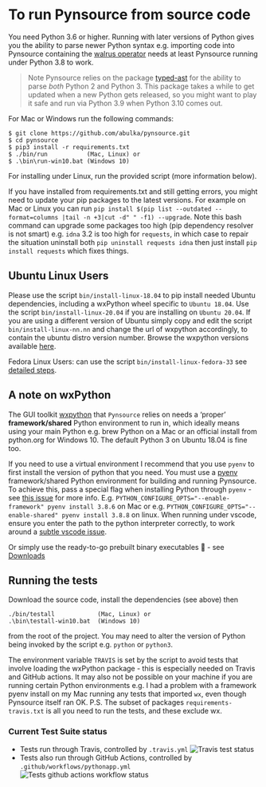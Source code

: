 # To run Pynsource from source code

You need Python 3.6 or higher. Running with later versions of Python gives you the ability to parse newer Python syntax e.g. importing code into Pynsource containing the [walrus operator](https://realpython.com/lessons/assignment-expressions/) needs at least Pynsource running under Python 3.8 to work. 

> Note Pynsource relies on the package [typed-ast](https://pypi.org/project/typed-ast/) for the ability to parse *both* Python 2 and Python 3. This package takes a while to get updated when a new Python gets released, so you might want to play it safe and run via Python 3.9 when Python 3.10 comes out.

For Mac or Windows run the following commands:

    $ git clone https://github.com/abulka/pynsource.git
    $ cd pynsource
    $ pip3 install -r requirements.txt
    $ ./bin/run           (Mac, Linux) or
    $ .\bin\run-win10.bat (Windows 10)

For installing under Linux, run the provided script (more information below).

If you have installed from requirements.txt and still getting errors, you might need to update your pip packages to the latest versions. For example on Mac or Linux you can run `pip install $(pip list --outdated --format=columns |tail -n +3|cut -d" " -f1) --upgrade`. Note this bash command can upgrade some packages too high (pip dependency resolver is not smart) e.g. `idna` 3.2 is too high for `requests`, in which case to repair the situation uninstall both `pip uninstall requests idna` then just install `pip install requests` which fixes things.

## Ubuntu Linux Users

Please use the script `bin/install-linux-18.04` to pip install needed Ubuntu dependencies, including a wxPython wheel specific to `Ubuntu 18.04`. Use the script `bin/install-linux-20.04` if you are installing on `Ubuntu 20.04`.  If you are using a different version of Ubuntu simply copy and edit the script `bin/install-linux-nn.nn` and change the url of wxpython accordingly, to contain the ubuntu distro version number. Browse the wxpython versions available [here](https://extras.wxpython.org/wxPython4/extras/linux/gtk3/).

Fedora Linux Users: can use the script `bin/install-linux-fedora-33` see [detailed steps](INSTALL-TIPS.md).

## A note on wxPython

The GUI toolkit [wxpython](https://wxpython.org/) that `Pynsource` relies on  needs a ‘proper’ **framework/shared** Python environment to run in, which ideally means using your main Python e.g. brew Python on a Mac or an official install from python.org for Windows 10. The default Python 3 on Ubuntu 18.04 is fine too. 

If you need to use a virtual environment I recommend that you use `pyenv` to first install the version of python that you need. You must use a [pyenv](https://github.com/pyenv/pyenv) framework/shared Python environment for building and running Pynsource. To achieve this, pass a special flag when installing Python through `pyenv` - see [this issue](https://github.com/abulka/pynsource/issues/68#issuecomment-605612292) for more info. E.g. `PYTHON_CONFIGURE_OPTS="--enable-framework" pyenv install 3.8.6` on Mac or e.g. `PYTHON_CONFIGURE_OPTS="--enable-shared" pyenv install 3.8.8` on linux.  When running under vscode, ensure you enter the path to the python interpreter correctly, to work around a [subtle vscode issue](https://github.com/microsoft/vscode-python/issues/16604).

Or simply use the ready-to-go prebuilt binary executables 🎉 - see [Downloads](DOWNLOADS.md)

## Running the tests

Download the source code, install the dependencies (see above) then

```
./bin/testall            (Mac, Linux) or
.\bin\testall-win10.bat  (Windows 10)
```

from the root of the project. You may need to alter the version of Python being invoked by the script e.g. `python` or `python3`.

The environment variable `TRAVIS` is set by the script to avoid tests that involve loading the wxPython package - this is especially needed on Travis and GitHub actions. It may also not be possible on your machine if you are running certain Python environments e.g. I had a problem with a framework pyenv install on my Mac running any tests that imported `wx`, even though Pynsource itself ran OK.  P.S. The subset of packages `requirements-travis.txt` is all you need to run the tests, and these exclude wx.

### Current Test Suite status

- Tests run through Travis, controlled by  `.travis.yml` ![Travis test status](https://github.com/abulka/pynsource/workflows/Python%20application/badge.svg)
- Tests also run through GitHub Actions, controlled by `.github/workflows/pythonapp.yml` ![Tests github actions workflow status](https://github.com/abulka/pynsource/actions/workflows/python-tests.yml/badge.svg)

